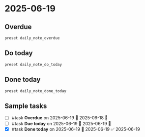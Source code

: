 # 2025-06-19

## Overdue

```tasks
preset daily_note_overdue
```

## Do today

```tasks
preset daily_note_do_today
```

## Done today

```tasks
preset daily_note_done_today
```

## Sample tasks

- [ ] #task **Overdue** on 2025-06-19 📅 2025-06-18 🔺
- [ ] #task **Due today** on 2025-06-19 📅 2025-06-19 🔺
- [x] #task **Done today** on 2025-06-19 📅 2025-06-19 ✅ 2025-06-19
